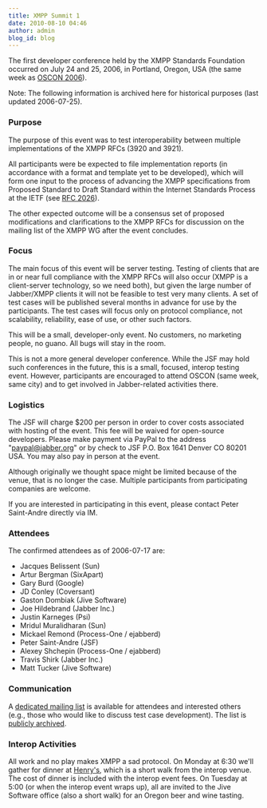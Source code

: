 ```yaml
---
title: XMPP Summit 1
date: 2010-08-10 04:46
author: admin
blog_id: blog
---
```


The first developer conference held by the XMPP Standards Foundation occurred on July 24 and 25, 2006, in Portland, Oregon, USA (the same week as [OSCON 2006](http://conferences.oreillynet.com/os2006/)).

Note: The following information is archived here for historical purposes (last updated 2006-07-25).

### Purpose
The purpose of this event was to test interoperability between multiple implementations of the XMPP RFCs (3920 and 3921).

All participants were be expected to file implementation reports (in accordance with a format and template yet to be developed), which will form one input to the process of advancing the XMPP specifications from Proposed Standard to Draft Standard within the Internet Standards Process at the IETF (see [RFC 2026](http://www.faqs.org/rfcs/rfc2026.html)).

The other expected outcome will be a consensus set of proposed modifications and clarifications to the XMPP RFCs for discussion on the mailing list of the XMPP WG after the event concludes.

### Focus
The main focus of this event will be server testing. Testing of clients that are in or near full compliance with the XMPP RFCs will also occur (XMPP is a client-server technology, so we need both), but given the large number of Jabber/XMPP clients it will not be feasible to test very many clients. A set of test cases will be published several months in advance for use by the participants. The test cases will focus only on protocol compliance, not scalability, reliability, ease of use, or other such factors.

This will be a small, developer-only event. No customers, no marketing people, no guano. All bugs will stay in the room.

This is not a more general developer conference. While the JSF may hold such conferences in the future, this is a small, focused, interop testing event. However, participants are encouraged to attend OSCON (same week, same city) and to get involved in Jabber-related activities there.

### Logistics
The JSF will charge \$200 per person in order to cover costs associated with hosting of the event. This fee will be waived for open-source developers. Please make payment via PayPal to the address "paypal@jabber.org" or by check to JSF P.O. Box 1641 Denver CO 80201 USA. You may also pay in person at the event.

Although originally we thought space might be limited because of the venue, that is no longer the case. Multiple participants from participating companies are welcome.

If you are interested in participating in this event, please contact Peter Saint-Andre directly via IM.

### Attendees
The confirmed attendees as of 2006-07-17 are:

-   Jacques Belissent (Sun)
-   Artur Bergman (SixApart)
-   Gary Burd (Google)
-   JD Conley (Coversant)
-   Gaston Dombiak (Jive Software)
-   Joe Hildebrand (Jabber Inc.)
-   Justin Karneges (Psi)
-   Mridul Muralidharan (Sun)
-   Mickael Remond (Process-One / ejabberd)
-   Peter Saint-Andre (JSF)
-   Alexey Shchepin (Process-One / ejabberd)
-   Travis Shirk (Jabber Inc.)
-   Matt Tucker (Jive Software)

### Communication
A [dedicated mailing list](http://mail.jabber.org/mailman/listinfo/interop) is available for attendees and interested others (e.g., those who would like to discuss test case development). The list is [publicly archived](http://mail.jabber.org/pipermail/interop/).

### Interop Activities
All work and no play makes XMPP a sad protocol. On Monday at 6:30 we'll gather for dinner at [Henry's](http://portland.citysearch.com/profile/40854242), which is a short walk from the interop venue. The cost of dinner is included with the interop event fees. On Tuesday at 5:00 (or when the interop event wraps up), all are invited to the Jive Software office (also a short walk) for an Oregon beer and wine tasting.
